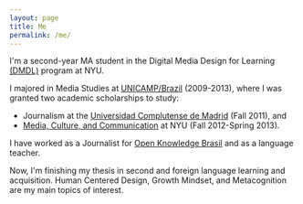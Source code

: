 ```yaml
---
layout: page
title: Me
permalink: /me/
---
```


I'm a second-year MA student in the Digital Media Design for Learning [(DMDL)](http://steinhardt.nyu.edu/alt/ect/ma/requirements/) program at NYU. 

I majored in Media Studies at [UNICAMP/Brazil](http://www.unicamp.br/unicamp/?language=en) (2009-2013), where I was granted two academic scholarships to study:

* Journalism at the [Universidad Complutense de Madrid](ucm.es) (Fall 2011), and
* [Media, Culture, and Communication](http://steinhardt.nyu.edu/mcc/) at NYU (Fall 2012-Spring 2013).

I have worked as a Journalist for [Open Knowledge Brasil](http://br.okfn.org) and as a language teacher. 

Now, I'm finishing my thesis in second and foreign language learning and acquisition. Human Centered Design, Growth Mindset, and Metacognition are my main topics of interest.